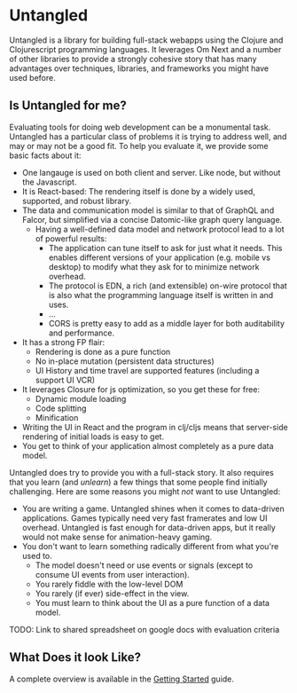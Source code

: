 # Untangled

Untangled is a library for building full-stack webapps using the Clojure and Clojurescript programming languages.
It leverages Om Next and a number of other libraries to provide a strongly cohesive story that has many 
advantages over techniques, libraries, and frameworks you might have used before.

## Is Untangled for me?

Evaluating tools for doing web development can be a monumental task. Untangled has a particular
class of problems it is trying to address well, and may or may not be a good fit. To help
you evaluate it, we provide some basic facts about it:

- One langauge is used on both client and server. Like node, but without the Javascript.
- It is React-based: The rendering itself is done by a widely used, supported, and robust library.
- The data and communication model is similar to that of GraphQL and Falcor, but simplified via a concise Datomic-like graph query language.
   - Having a well-defined data model and network protocol lead to a lot of powerful results:
       - The application can tune itself to ask for just what it needs. This enables different versions of your application (e.g. mobile vs desktop) to modify what they ask for to minimize network overhead.
       - The protocol is EDN, a rich (and extensible) on-wire protocol that is also what the programming language itself is written in and uses.
       - ...
       - CORS is pretty easy to add as a middle layer for both auditability and performance.
- It has a strong FP flair:
    - Rendering is done as a pure function
    - No in-place mutation (persistent data structures)
    - UI History and time travel are supported features (including a support UI VCR)
- It leverages Closure for js optimization, so you get these for free:
    - Dynamic module loading
    - Code splitting
    - Minification
- Writing the UI in React and the program in clj/cljs means that server-side rendering of initial loads is easy to get.
- You get to think of your application almost completely as a pure data model.

Untangled does try to provide you with a full-stack story. It also requires that you learn 
(and *unlearn*) a few things that some people find initially challenging. Here are some reasons
you might *not* want to use Untangled:

- You are writing a game. Untangled shines when it comes to data-driven applications. Games typically need very fast
  framerates and low UI overhead. Untangled is fast enough for data-driven apps, but it really would not make
  sense for animation-heavy gaming.
- You don't want to learn something radically different from what you're used to. 
   - The model doesn't need or use events or signals (except to consume UI events from user interaction).
   - You rarely fiddle with the low-level DOM
   - You rarely (if ever) side-effect in the view.
   - You must learn to think about the UI as a pure function of a data model.

TODO: Link to shared spreadsheet on google docs with evaluation criteria

## What Does it look Like?

A complete overview is available in the [Getting Started](http://github.com/awkay/untangled/GettingStarted.adoc)
guide.
